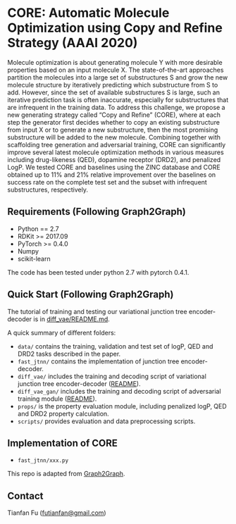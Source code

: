 # CORE: Automatic Molecule Optimization using Copy and Refine Strategy (AAAI 2020)

Molecule optimization is about generating molecule Y with more desirable properties based on an input molecule X. The state-of-the-art approaches partition the molecules into a large set of substructures S and grow the new molecule structure by iteratively predicting which substructure from S to add. However, since the set of available substructures S is large, such an
iterative prediction task is often inaccurate, especially for substructures that are infrequent in the training data. To address this challenge, we propose a new generating strategy called
“Copy and Refine” (CORE), where at each step the generator first decides whether to copy an existing substructure from input X or to generate a new substructure, then the most promising substructure will be added to the new molecule. Combining together with scaffolding tree generation and adversarial training, CORE can significantly improve several latest molecule optimization methods in various measures including drug-likeness (QED), dopamine receptor (DRD2), and penalized LogP.
We tested CORE and baselines using the ZINC database and CORE obtained up to 11% and 21% relative improvement over the baselines on success rate on the complete test set and
the subset with infrequent substructures, respectively.

## Requirements (Following Graph2Graph)
* Python == 2.7
* RDKit >= 2017.09
* PyTorch >= 0.4.0
* Numpy
* scikit-learn

The code has been tested under python 2.7 with pytorch 0.4.1. 

## Quick Start (Following Graph2Graph)
The tutorial of training and testing our variational junction tree encoder-decoder is in [diff_vae/README.md](./diff_vae).

A quick summary of different folders:
* `data/` contains the training, validation and test set of logP, QED and DRD2 tasks described in the paper.
* `fast_jtnn/` contains the implementation of junction tree encoder-decoder.
* `diff_vae/` includes the training and decoding script of variational junction tree encoder-decoder ([README](./diff_vae)).
* `diff_vae_gan/` includes the training and decoding script of adversarial training module ([README](./diff_vae_gan)).
* `props/` is the property evaluation module, including penalized logP, QED and DRD2 property calculation.
* `scripts/` provides evaluation and data preprocessing scripts.


## Implementation of CORE

* `fast_jtnn/xxx.py` 

This repo is adapted from [Graph2Graph](https://github.com/wengong-jin/iclr19-graph2graph). 


## Contact
Tianfan Fu (futianfan@gmail.com)

